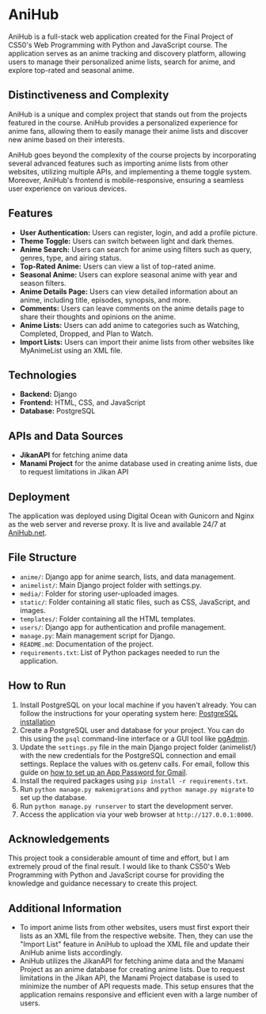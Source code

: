 AniHub
======
AniHub is a full-stack web application created for the Final Project of CS50's Web Programming with Python and JavaScript course. The application serves as an anime tracking and discovery platform, allowing users to manage their personalized anime lists, search for anime, and explore top-rated and seasonal anime.

Distinctiveness and Complexity
-------------------------------
AniHub is a unique and complex project that stands out from the projects featured in the course. AniHub provides a personalized experience for anime fans, allowing them to easily manage their anime lists and discover new anime based on their interests.

AniHub goes beyond the complexity of the course projects by incorporating several advanced features such as importing anime lists from other websites, utilizing multiple APIs, and implementing a theme toggle system. Moreover, AniHub's frontend is mobile-responsive, ensuring a seamless user experience on various devices.

Features
--------
- **User Authentication:** Users can register, login, and add a profile picture.
- **Theme Toggle:** Users can switch between light and dark themes.
- **Anime Search:** Users can search for anime using filters such as query, genres, type, and airing status.
- **Top-Rated Anime:** Users can view a list of top-rated anime.
- **Seasonal Anime:** Users can explore seasonal anime with year and season filters.
- **Anime Details Page:** Users can view detailed information about an anime, including title, episodes, synopsis, and more.
- **Comments:** Users can leave comments on the anime details page to share their thoughts and opinions on the anime.
- **Anime Lists:** Users can add anime to categories such as Watching, Completed, Dropped, and Plan to Watch.
- **Import Lists:** Users can import their anime lists from other websites like MyAnimeList using an XML file.

Technologies
------------
- **Backend:** Django
- **Frontend:** HTML, CSS, and JavaScript
- **Database:** PostgreSQL

APIs and Data Sources
---------------------
- **JikanAPI** for fetching anime data
- **Manami Project** for the anime database used in creating anime lists, due to request limitations in Jikan API

Deployment
----------
The application was deployed using Digital Ocean with Gunicorn and Nginx as the web server and reverse proxy. It is live and available 24/7 at [AniHub.net](https://www.anihub.net/).

File Structure
--------------
- `anime/`: Django app for anime search, lists, and data management.
- `animelist/`: Main Django project folder with settings.py.
- `media/`: Folder for storing user-uploaded images.
- `static/`: Folder containing all static files, such as CSS, JavaScript, and images.
- `templates/`: Folder containing all the HTML templates.
- `users/`: Django app for authentication and profile management.
- `manage.py`: Main management script for Django.
- `README.md`: Documentation of the project.
- `requirements.txt`: List of Python packages needed to run the application.

How to Run
----------
1. Install PostgreSQL on your local machine if you haven't already. You can follow the instructions for your operating system here: [PostgreSQL installation](https://www.postgresql.org/download/)
2. Create a PostgreSQL user and database for your project. You can do this using the `psql` command-line interface or a GUI tool like [pgAdmin](https://www.pgadmin.org/).
3. Update the `settings.py` file in the main Django project folder (animelist/) with the new credentials for the PostgreSQL connection and email settings. Replace the values with os.getenv calls. For email, follow this guide on [how to set up an App Password for Gmail](https://support.google.com/accounts/answer/185833).
4. Install the required packages using `pip install -r requirements.txt`.
5. Run `python manage.py makemigrations` and `python manage.py migrate` to set up the database.
6. Run `python manage.py runserver` to start the development server.
7. Access the application via your web browser at `http://127.0.0.1:8000`.


Acknowledgements
----------------
This project took a considerable amount of time and effort, but I am extremely proud of the final result. I would like to thank CS50's Web Programming with Python and JavaScript course for providing the knowledge and guidance necessary to create this project.

Additional Information
----------------------
- To import anime lists from other websites, users must first export their lists as an XML file from the respective website. Then, they can use the "Import List" feature in AniHub to upload the XML file and update their AniHub anime lists accordingly.
- AniHub utilizes the JikanAPI for fetching anime data and the Manami Project as an anime database for creating anime lists. Due to request limitations in the Jikan API, the Manami Project database is used to minimize the number of API requests made. This setup ensures that the application remains responsive and efficient even with a large number of users.

